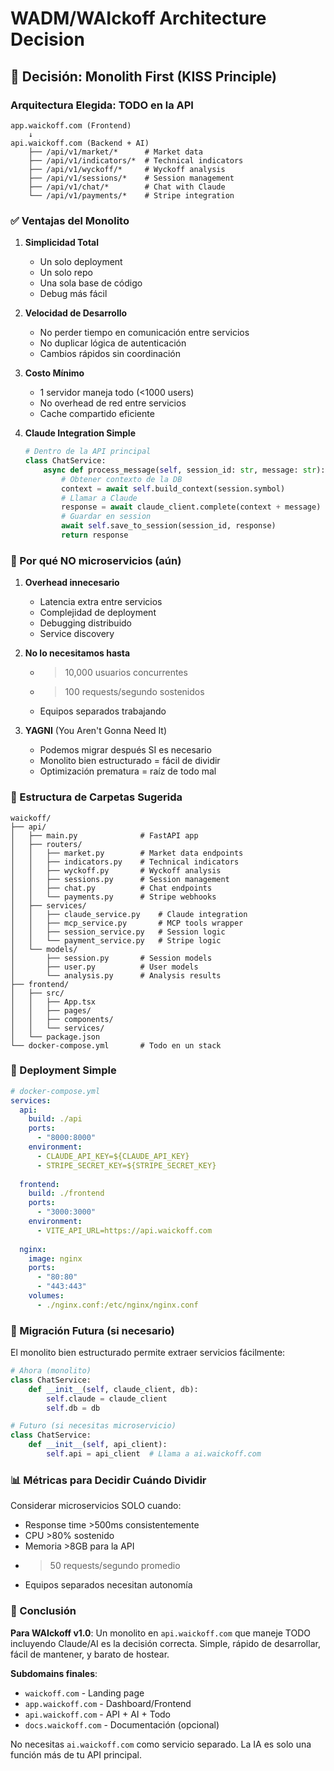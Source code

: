 # WADM/WAIckoff Architecture Decision

## 🎯 Decisión: Monolith First (KISS Principle)

### Arquitectura Elegida: TODO en la API

```
app.waickoff.com (Frontend)
    ↓
api.waickoff.com (Backend + AI)
    ├── /api/v1/market/*      # Market data
    ├── /api/v1/indicators/*  # Technical indicators
    ├── /api/v1/wyckoff/*     # Wyckoff analysis
    ├── /api/v1/sessions/*    # Session management
    ├── /api/v1/chat/*        # Chat with Claude
    └── /api/v1/payments/*    # Stripe integration
```

### ✅ Ventajas del Monolito

1. **Simplicidad Total**
   - Un solo deployment
   - Un solo repo
   - Una sola base de código
   - Debug más fácil

2. **Velocidad de Desarrollo**
   - No perder tiempo en comunicación entre servicios
   - No duplicar lógica de autenticación
   - Cambios rápidos sin coordinación

3. **Costo Mínimo**
   - 1 servidor maneja todo (<1000 users)
   - No overhead de red entre servicios
   - Cache compartido eficiente

4. **Claude Integration Simple**
   ```python
   # Dentro de la API principal
   class ChatService:
       async def process_message(self, session_id: str, message: str):
           # Obtener contexto de la DB
           context = await self.build_context(session.symbol)
           # Llamar a Claude
           response = await claude_client.complete(context + message)
           # Guardar en session
           await self.save_to_session(session_id, response)
           return response
   ```

### 🚫 Por qué NO microservicios (aún)

1. **Overhead innecesario**
   - Latencia extra entre servicios
   - Complejidad de deployment
   - Debugging distribuido
   - Service discovery

2. **No lo necesitamos hasta**
   - >10,000 usuarios concurrentes
   - >100 requests/segundo sostenidos
   - Equipos separados trabajando

3. **YAGNI** (You Aren't Gonna Need It)
   - Podemos migrar después SI es necesario
   - Monolito bien estructurado = fácil de dividir
   - Optimización prematura = raíz de todo mal

### 📁 Estructura de Carpetas Sugerida

```
waickoff/
├── api/
│   ├── main.py              # FastAPI app
│   ├── routers/
│   │   ├── market.py        # Market data endpoints
│   │   ├── indicators.py    # Technical indicators
│   │   ├── wyckoff.py       # Wyckoff analysis
│   │   ├── sessions.py      # Session management
│   │   ├── chat.py          # Chat endpoints
│   │   └── payments.py      # Stripe webhooks
│   ├── services/
│   │   ├── claude_service.py    # Claude integration
│   │   ├── mcp_service.py       # MCP tools wrapper
│   │   ├── session_service.py   # Session logic
│   │   └── payment_service.py   # Stripe logic
│   └── models/
│       ├── session.py       # Session models
│       ├── user.py          # User models
│       └── analysis.py      # Analysis results
├── frontend/
│   ├── src/
│   │   ├── App.tsx
│   │   ├── pages/
│   │   ├── components/
│   │   └── services/
│   └── package.json
└── docker-compose.yml       # Todo en un stack
```

### 🚀 Deployment Simple

```yaml
# docker-compose.yml
services:
  api:
    build: ./api
    ports:
      - "8000:8000"
    environment:
      - CLAUDE_API_KEY=${CLAUDE_API_KEY}
      - STRIPE_SECRET_KEY=${STRIPE_SECRET_KEY}
  
  frontend:
    build: ./frontend
    ports:
      - "3000:3000"
    environment:
      - VITE_API_URL=https://api.waickoff.com
  
  nginx:
    image: nginx
    ports:
      - "80:80"
      - "443:443"
    volumes:
      - ./nginx.conf:/etc/nginx/nginx.conf
```

### 🔄 Migración Futura (si necesario)

El monolito bien estructurado permite extraer servicios fácilmente:

```python
# Ahora (monolito)
class ChatService:
    def __init__(self, claude_client, db):
        self.claude = claude_client
        self.db = db

# Futuro (si necesitas microservicio)
class ChatService:
    def __init__(self, api_client):
        self.api = api_client  # Llama a ai.waickoff.com
```

### 📊 Métricas para Decidir Cuándo Dividir

Considerar microservicios SOLO cuando:
- Response time >500ms consistentemente
- CPU >80% sostenido
- Memoria >8GB para la API
- >50 requests/segundo promedio
- Equipos separados necesitan autonomía

### 🎯 Conclusión

**Para WAIckoff v1.0**: Un monolito en `api.waickoff.com` que maneje TODO incluyendo Claude/AI es la decisión correcta. Simple, rápido de desarrollar, fácil de mantener, y barato de hostear.

**Subdomains finales**:
- `waickoff.com` - Landing page
- `app.waickoff.com` - Dashboard/Frontend
- `api.waickoff.com` - API + AI + Todo
- `docs.waickoff.com` - Documentación (opcional)

No necesitas `ai.waickoff.com` como servicio separado. La IA es solo una función más de tu API principal.
